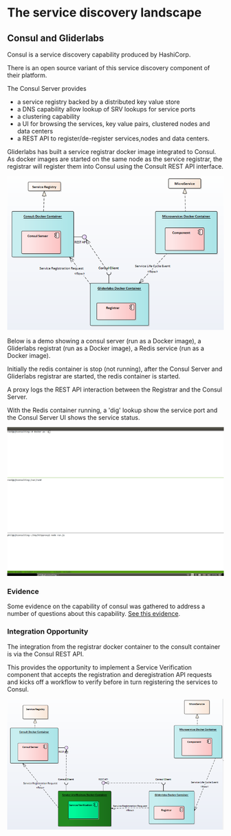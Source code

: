 # The service discovery landscape


## Consul and Gliderlabs

Consul is a service discovery capability produced by HashiCorp.

There is an open source variant of this service discovery component of their platform.

The Consul Server provides
 - a service registry backed by a distributed key value store
 - a DNS capability allow lookup of SRV lookups for service ports
 - a clustering capability
 - a UI for browsing the services, key value pairs, clustered nodes and data centers
 - a REST API to register/de-register services,nodes and data centers.

Gliderlabs has built a service registrar docker image integrated to Consul.
As docker images are started on the same node as the service registrar, the registrar will register them into Consul using the Consult REST API interface.

![alt text][ConsulGliderLabsIntegration]

[ConsulGliderLabsIntegration]: images/ConsulGliderLabsIntegration.png "Consult Gliderlabs Integration"


Below is a demo showing a consul server (run as a Docker image),
a Gliderlabs registrat (run as a Docker image),
a Redis service (run as a Docker image).

Initially the redis container is stop (not running), after the Consul Server and Gliderlabs registrar are started, the redis container is started.

A proxy logs the REST API interaction between the Registrar and the Consul Server.

With the Redis container running, a 'dig' lookup show the service port and the Consul Server UI shows the service status.

![alt text][overview]

[overview]: images/consul.gif "Overview"

### Evidence

Some evidence on the capability of consul was gathered to address a number of questions about this capability.
[See this evidence](Evidence.md).


###  Integration Opportunity

The integration from the registrar docker container to the consult container is via the Consul REST API.  

This provides the opportunity to implement a Service Verification component that accepts the registration and deregistration API requests and kicks off a workflow to verify before in turn registering the services to Consul.

![alt text][ConsulGliderLabsServiceVerificationIntegration]

[ConsulGliderLabsServiceVerificationIntegration]: images/ConsulGliderLabsServiceVerificationIntegration.png "Consult Gliderlabs Integration"
